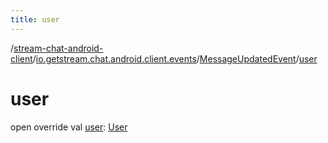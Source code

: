 ```yaml
---
title: user
---
```

/[stream-chat-android-client](../../index.md)/[io.getstream.chat.android.client.events](../index.md)/[MessageUpdatedEvent](index.md)/[user](user.md)  
  
  
  
# user  
open override val [user](user.md): [User](../../io.getstream.chat.android.client.models/User/index.md)

